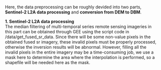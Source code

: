 Here, the data preprocessing can be roughly devided into two parts, **Sentinel-2 L2A data processing** and **conversion from DEM to DBM**.

**1. Sentinel-2 L2A data processing** <br>
The median filtering of multi-temporal series remote sensing imageries in this part can be obtained through GEE using the script code in /data/get_fused_sr_data. Since there will be some non-value pixels ​​in the obtained fused sr imagery, these invalid pixels ​​must be properly processed, otherwise the inversion results will be abnormal. However, filling all the invalid pixels in the entire imagery may be a time-consuming job, we use a mask here to determine the area where the interpolation is performed, so a shapefile will be needed here as the mask.
